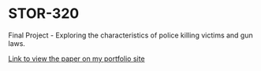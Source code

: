 # STOR-320
Final Project - Exploring the characteristics of police killing victims and gun laws.

[Link to view the paper on my portfolio site](https://cjakuc.github.io/PDFs/Final_Paper.html)
